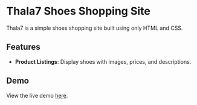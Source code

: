 # Thala7 Shoes Shopping Site

Thala7 is a simple shoes shopping site built using only HTML and CSS.

## Features

- **Product Listings**: Display shoes with images, prices, and descriptions.

## Demo

View the live demo [here](https://animated-sorbet-f74cae.netlify.app/).
